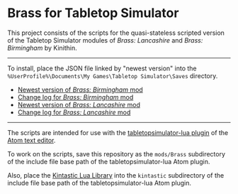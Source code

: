 Brass for Tabletop Simulator
============================

This project consists of the scripts for the quasi-stateless scripted version of
the Tabletop Simulator modules of *Brass: Lancashire* and *Brass: Birmingham* by Kinithin.

---

To install, place the JSON file linked by "newest version" into the `%UserProfile%\Documents\My Games\Tabletop Simulator\Saves` directory.

* [Newest version of *Brass: Birmingham* mod](https://raw.githubusercontent.com/ikegami/tts_brass/latest/Brass%20--%20Birmingham%20--%20Kini.json)
* [Change log for *Brass: Birmingham* mod](https://raw.githubusercontent.com/ikegami/tts_brass/latest/notes/Birmingham/Change%20Log.txt)
* [Newest version of *Brass: Lancashire* mod](https://raw.githubusercontent.com/ikegami/tts_brass/latest/Brass%20--%20Lancashire%20--%20Kini.json)
* [Change log for *Brass: Lancashire* mod](https://raw.githubusercontent.com/ikegami/tts_brass/latest/notes/Lancashire/Change%20Log.txt)

---

The scripts are intended for use with the [tabletopsimulator-lua plugin](https://github.com/Berserk-Games/atom-tabletopsimulator-lua/wiki)
of the [Atom text editor](https://atom.io/).

To work on the scripts, save this repository as the `mods/Brass` subdirectory of the
include file base path of the tabletopsimulator-lua Atom plugin.

Also, place the [Kintastic Lua Library](https://github.com/ikegami/kintastic)
into the `kintastic` subdirectory of the include file base path of the
tabletopsimulator-lua Atom plugin.
